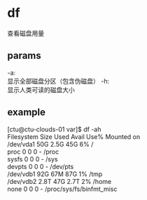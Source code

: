 # df
查看磁盘用量

## params
-a:  
显示全部磁盘分区（包含伪磁盘） 
-h:  
显示人类可读的磁盘大小

## example
[ctu@ctu-clouds-01 var]$ df -ah  
Filesystem      Size  Used Avail Use% Mounted on  
/dev/vda1        50G  2.5G   45G   6% /  
proc               0     0     0    - /proc  
sysfs              0     0     0    - /sys  
devpts             0     0     0    - /dev/pts  
/dev/vdb1        92G   67M   87G   1% /tmp  
/dev/vdb2       2.8T   47G  2.7T   2% /home  
none               0     0     0    - /proc/sys/fs/binfmt_misc  
